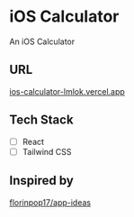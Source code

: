 # iOS Calculator

An iOS Calculator

## URL

[ios-calculator-lmlok.vercel.app](ios-calculator-lmlok.vercel.app)

## Tech Stack

- [ ] React
- [ ] Tailwind CSS

## Inspired by

[florinpop17/app-ideas](https://github.com/florinpop17/app-ideas/blob/master/Projects/1-Beginner/Calculator-App.md)
